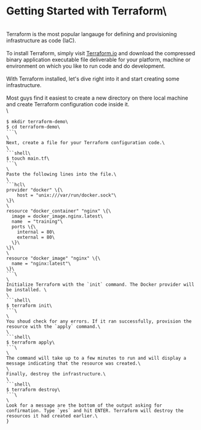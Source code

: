 
# Getting Started with Terraform\
\
Terraform is the most popular langauge for defining and provisioning infrastructure as code (IaC).\
\
To install Terraform, simply visit [Terraform.io](https://www.terraform.io/downloads.html) and download the compressed binary application executable file deliverable for your platform, machine or environment on which you like to run code and do development.\
\
With Terraform installed, let's dive right into it and start creating some infrastructure.\
\
Most guys find it easiest to create a new directory on there local machine and create Terraform configuration code inside it.\
\
```shell\
$ mkdir terraform-demo\
$ cd terraform-demo\
```\
\
Next, create a file for your Terraform configuration code.\
\
```shell\
$ touch main.tf\
```\
\
Paste the following lines into the file.\
\
```hcl\
provider "docker" \{\
    host = "unix:///var/run/docker.sock"\
\}\
\
resource "docker_container" "nginx" \{\
  image = docker_image.nginx.latest\
  name  = "training"\
  ports \{\
    internal = 80\
    external = 80\
  \}\
\}\
\
resource "docker_image" "nginx" \{\
  name = "nginx:latest"\
\}\
```\
\
Initialize Terraform with the `init` command. The Docker provider will be installed. \
\
```shell\
$ terraform init\
```\
\
You shoud check for any errors. If it ran successfully, provision the resource with the `apply` command.\
\
```shell\
$ terraform apply\
```\
\
The command will take up to a few minutes to run and will display a message indicating that the resource was created.\
\
Finally, destroy the infrastructure.\
\
```shell\
$ terraform destroy\
```\
\
Look for a message are the bottom of the output asking for confirmation. Type `yes` and hit ENTER. Terraform will destroy the resources it had created earlier.\
}